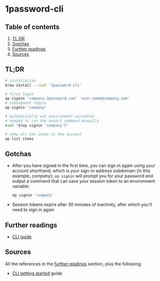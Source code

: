 # 1password-cli

## Table of contents <!-- omit in toc -->

1. [TL;DR](#tldr)
1. [Gotchas](#gotchas)
1. [Further readings](#further-readings)
1. [Sources](#sources)

## TL;DR

```sh
# installation
brew install --cask '1password-cli'

# first login
op signin 'company.1password.com' 'user.name@company.com'
# subsequent logins
op signin 'company'

# automatically set environment variables
# needed to run the export command manually
eval "$(op signin 'company')"

# show all the items in the account
op list items
```

## Gotchas

- After you have signed in the first time, you can sign in again using your account shorthand, which is your sign-in address subdomain (in this example, _company_); `op signin` will prompt you for your password and output a command that can save your session token to an environment variable:

  ```sh
  op signin 'company'
  ```

- Session tokens expire after 30 minutes of inactivity, after which you'll need to sign in again

## Further readings

- [CLI guide]


## Sources

All the references in the [further readings] section, plus the following:

- [CLI getting started] guide

<!-- project's references -->
[cli getting started]: https://support.1password.com/command-line-getting-started/
[cli guide]: https://support.1password.com/command-line/

<!-- in-article references -->
[further readings]: #further-readings

<!-- internal references -->
<!-- external references -->
